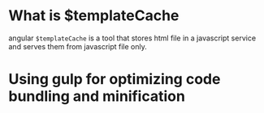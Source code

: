 # What is $templateCache

angular `$templateCache` is a tool that stores html file in a javascript service and serves them from javascript file only. 

# Using gulp for optimizing code bundling and minification

